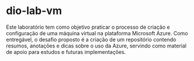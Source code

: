 # dio-lab-vm
Este laboratório tem como objetivo praticar o processo de criação e configuração de uma máquina virtual na plataforma Microsoft Azure. Como entregável, o desafio proposto é a criação de um repositório contendo resumos, anotações e dicas sobre o uso da Azure, servindo como material de apoio para estudos e futuras implementações.
